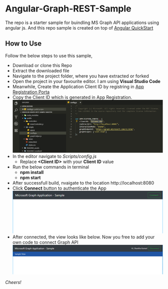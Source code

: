 # Angular-Graph-REST-Sample

The repo is a starter sample for buindling MS Graph API applications using angular js. And this repo sample is created on top of [Angular QuickStart](https://developer.microsoft.com/en-us/graph/get-started/angular)

## How to Use ##

Follow the below steps to use this sample,

- Download or clone this Repo
- Extract the downloaded file
- Navigate to the project folder, where you have extracted or forked
- Open the project in your favourite editor. I am using **Visual Studio Code**
- Meanwhile, Create the Application Client ID by registring in [App Registration Porta](https://apps.dev.microsoft.com/)
- Copy the Client ID which is generated in App Registration.
![](https://raw.githubusercontent.com/ktskumar/Images/master/angulargraphrestsample/ClientIdUpdate.png)
- In the editor navigate to *Scripts/config.js*
  - Replace **&#60;Client ID&#62;** with your **Client ID** value
- Run the below commands in terminal
  -  **npm install**
  -  **npm start**
- After successfull build, nvaigate to the location http://localhost:8080
- Click **Connect** button to authenticate the App
![](https://raw.githubusercontent.com/ktskumar/Images/master/angulargraphrestsample/Connect.png)
- After connected, the view looks like below. Now you free to add your own code to connect Graph API
![](https://raw.githubusercontent.com/ktskumar/Images/master/angulargraphrestsample/AfterConnect.png)


*Cheers!*